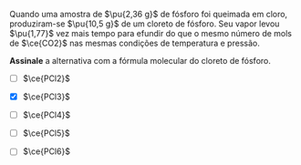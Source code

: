 Quando uma amostra de $\pu{2,36 g}$ de fósforo foi queimada em cloro, produziram-se $\pu{10,5 g}$ de um cloreto de fósforo. Seu vapor levou $\pu{1,77}$ vez mais tempo para efundir do que o mesmo número de mols de $\ce{CO2}$ nas mesmas condições de temperatura e pressão.

**Assinale** a alternativa com a fórmula molecular do cloreto de fósforo.

- [ ] $\ce{PCl2}$
- [x] $\ce{PCl3}$
- [ ] $\ce{PCl4}$
- [ ] $\ce{PCl5}$
- [ ] $\ce{PCl6}$

